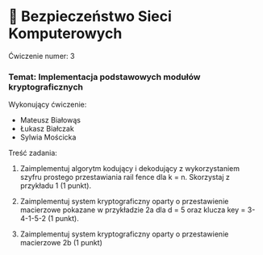 # 🔐 Bezpieczeństwo Sieci Komputerowych

Ćwiczenie numer:  3
### Temat: Implementacja podstawowych modułów kryptograficznych

Wykonujący ćwiczenie: 
- Mateusz Białowąs
- Łukasz Białczak
- Sylwia Mościcka

Treść zadania:
1. Zaimplementuj algorytm kodujący i dekodujący z wykorzystaniem szyfru prostego przestawiania rail fence dla k = n. Skorzystaj z przykładu 1 (1 punkt).

2. Zaimplementuj system kryptograficzny oparty o przestawienie macierzowe pokazane w przykładzie 2a dla d = 5 oraz klucza key = 3-4-1-5-2 (1 punkt).

3. Zaimplementuj system kryptograficzny oparty o przestawienie macierzowe 2b (1 punkt)

